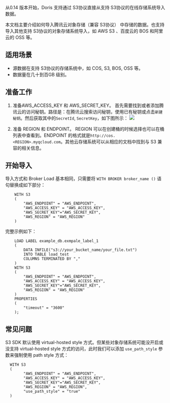 从0.14 版本开始，Doris 支持通过 S3协议直接从支持 S3协议的在线存储系统导入数据。

本文档主要介绍如何导入腾讯云对象存储（兼容 S3协议） 中存储的数据。也支持导入其他支持 S3协议的对象存储系统导入，如 AWS S3 、百度云的 BOS 和阿里云的 OSS 等。

## 适用场景
- 源数据在支持 S3协议的存储系统中，如 COS, S3, BOS, OSS 等。
- 数据量在几十到百GB 级别。

## 准备工作
1. 准备AWS_ACCESS_KEY 和 AWS_SECRET_KEY。
首先需要找到或者添加腾讯云的访问秘钥。路径是：在腾讯云搜索访问秘钥，使用已有秘钥或点击`新建秘钥`。然后获取其中的`SecretId`, `SecretKey`，如下图所示：
![](https://qcloudimg.tencent-cloud.cn/raw/b156733d0db2fca95786e515ea9e5cc9.png)

2. 准备 REGION 和 ENDPOINT。
REGION 可以在创建桶的时候选择也可以在桶列表中查看到。ENDPOINT 的格式就是`http://cos.<REGION>.myqcloud.com`。其他云存储系统可以从相应的文档中找到与 S3 兼容的相关信息。

## 开始导入
导入方式和 Broker Load 基本相同，只需要将 `WITH BROKER broker_name ()` 语句替换成如下部分：
```
    WITH S3
    (
        "AWS_ENDPOINT" = "AWS_ENDPOINT",
        "AWS_ACCESS_KEY" = "AWS_ACCESS_KEY",
        "AWS_SECRET_KEY"="AWS_SECRET_KEY",
        "AWS_REGION" = "AWS_REGION"
    )
```

完整示例如下：
```
    LOAD LABEL example_db.exmpale_label_1
    (
        DATA INFILE("s3://your_bucket_name/your_file.txt")
        INTO TABLE load_test
        COLUMNS TERMINATED BY ","
    )
    WITH S3
    (
        "AWS_ENDPOINT" = "AWS_ENDPOINT",
        "AWS_ACCESS_KEY" = "AWS_ACCESS_KEY",
        "AWS_SECRET_KEY"="AWS_SECRET_KEY",
        "AWS_REGION" = "AWS_REGION"
    )
    PROPERTIES
    (
        "timeout" = "3600"
    );
```

## 常见问题
S3 SDK 默认使用 virtual-hosted style 方式。但某些对象存储系统可能没开启或没支持 virtual-hosted style 方式的访问，此时我们可以添加 `use_path_style` 参数来强制使用 path style 方式：
```
  WITH S3
  (
        "AWS_ENDPOINT" = "AWS_ENDPOINT",
        "AWS_ACCESS_KEY" = "AWS_ACCESS_KEY",
        "AWS_SECRET_KEY"="AWS_SECRET_KEY",
        "AWS_REGION" = "AWS_REGION",
        "use_path_style" = "true"
  )
```

